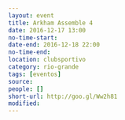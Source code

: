 ```yaml
---
layout: event 
title: Arkham Assemble 4
date: 2016-12-17 13:00
no-time-start: 
date-end: 2016-12-18 22:00
no-time-end:
location: clubsportivo
category: rio-grande
tags: [eventos]
source: 
people: []
short-url: http://goo.gl/Ww2h81
modified: 
---
```


